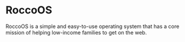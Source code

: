 # RoccoOS
RoccoOS is a simple and easy-to-use operating system that has a core mission of helping low-income families to get on the web.

